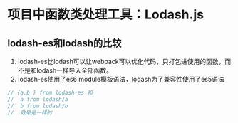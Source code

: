 # 项目中函数类处理工具：Lodash.js

## lodash-es和lodash的比较 
1. lodash-es比lodash可以让webpack可以优化代码，只打包进使用的函数，而不是和lodash一样导入全部函数。
2. lodash-es使用了es6 module模板语法，lodash为了兼容性使用了es5语法
```js
// {a,b } from lodash-es 和
//  a from lodash/a 
//  b from lodash/b 
//  效果是一样的
```